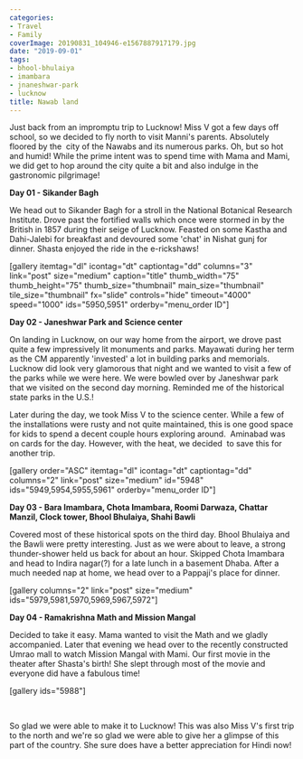 ```yaml
---
categories:
- Travel
- Family
coverImage: 20190831_104946-e1567887917179.jpg
date: "2019-09-01"
tags:
- bhool-bhulaiya
- imambara
- jnaneshwar-park
- lucknow
title: Nawab land
---
```


Just back from an impromptu trip to Lucknow! Miss V got a few days off school, so we decided to fly north to visit Manni's parents. Absolutely floored by the  city of the Nawabs and its numerous parks. Oh, but so hot and humid! While the prime intent was to spend time with Mama and Mami, we did get to hop around the city quite a bit and also indulge in the gastronomic pilgrimage!

<!--more-->

**Day 01 - Sikander Bagh**

We head out to Sikander Bagh for a stroll in the National Botanical Research Institute. Drove past the fortified walls which once were stormed in by the British in 1857 during their seige of Lucknow. Feasted on some Kastha and Dahi-Jalebi for breakfast and devoured some 'chat' in Nishat gunj for dinner. Shasta enjoyed the ride in the e-rickshaws!

\[gallery itemtag="dl" icontag="dt" captiontag="dd" columns="3" link="post" size="medium" caption="title" thumb\_width="75" thumb\_height="75" thumb\_size="thumbnail" main\_size="thumbnail" tile\_size="thumbnail" fx="slide" controls="hide" timeout="4000" speed="1000" ids="5950,5951" orderby="menu\_order ID"\]

**Day 02 - Janeshwar Park and Science center**

On landing in Lucknow, on our way home from the airport, we drove past quite a few impressively lit monuments and parks. Mayawati during her term as the CM apparently 'invested' a lot in building parks and memorials. Lucknow did look very glamorous that night and we wanted to visit a few of the parks while we were here. We were bowled over by Janeshwar park that we visited on the second day morning. Reminded me of the historical state parks in the U.S.!

Later during the day, we took Miss V to the science center. While a few of the installations were rusty and not quite maintained, this is one good space for kids to spend a decent couple hours exploring around.  Aminabad was on cards for the day. However, with the heat, we decided  to save this for another trip.

\[gallery order="ASC" itemtag="dl" icontag="dt" captiontag="dd" columns="2" link="post" size="medium" id="5948" ids="5949,5954,5955,5961" orderby="menu\_order ID"\]

**Day 03 - Bara Imambara, Chota Imambara, Roomi Darwaza, Chattar Manzil, Clock tower, Bhool Bhulaiya, Shahi Bawli**

Covered most of these historical spots on the third day. Bhool Bhulaiya and the Bawli were pretty interesting. Just as we were about to leave, a strong thunder-shower held us back for about an hour. Skipped Chota Imambara and head to Indira nagar(?) for a late lunch in a basement Dhaba. After a much needed nap at home, we head over to a Pappaji's place for dinner.

\[gallery columns="2" link="post" size="medium" ids="5979,5981,5970,5969,5967,5972"\]

**Day 04 - Ramakrishna Math and Mission Mangal**

Decided to take it easy. Mama wanted to visit the Math and we gladly accompanied. Later that evening we head over to the recently constructed Umrao mall to watch Mission Mangal with Mami. Our first movie in the theater after Shasta's birth! She slept through most of the movie and everyone did have a fabulous time!

\[gallery ids="5988"\]

 

So glad we were able to make it to Lucknow! This was also Miss V's first trip to the north and we're so glad we were able to give her a glimpse of this part of the country. She sure does have a better appreciation for Hindi now!

